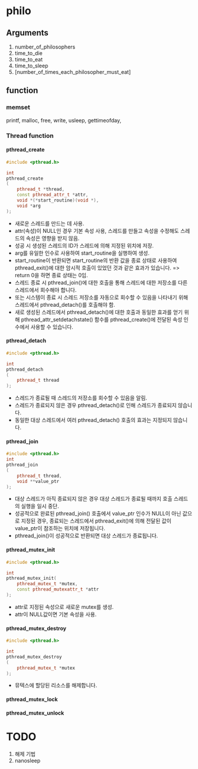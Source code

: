 # philo

## Arguments 
1. number_of_philosophers
2. time_to_die
3. time_to_eat
4. time_to_sleep
5. [number_of_times_each_philosopher_must_eat]


## function
### memset


printf, malloc, free, write, usleep, gettimeofday, 


### Thread function
#### pthread_create
```cpp
#include <pthread.h>

int
pthread_create
(
	pthread_t *thread, 
	const pthread_attr_t *attr,
	void *(*start_routine)(void *), 
	void *arg
);
```
- 새로운 스레드를 만드는 데 사용.
- attr(속성)이 NULL인 경우 기본 속성 사용, 스레드를 만들고 속성을 수정해도 스레드의 속성은 영향을 받지 않음.
- 성공 시 생성된 스레드의 ID가 스레드에 의해 지정된 위치에 저장.
- arg를 유일한 인수로 사용하여 start_routine을 실행하여 생성.
- start_routine이 반환되면 start_routine의 반환 값을 종료 상태로 사용하여 pthread_exit()에 대한 암시적 호출이 있었던 것과 같은 효과가 있습니다.
=> return 0을 하면 종료 상태는 0임.
- 스레드 종료 시 pthread_join()에 대한 호출을 통해 스레드에 대한 저장소를 다른 스레드에서 회수해야 합니다. 
- 또는 시스템이 종료 시 스레드 저장소를 자동으로 회수할 수 있음을 나타내기 위해 스레드에서 pthread_detach()를 호출해야 함.
- 새로 생성된 스레드에서 pthread_detach()에 대한 호출과 동일한 효과를 얻기 위해 pthread_attr_setdetachstate() 함수를 pthread_create()에 전달된 속성 인수에서 사용할 수 있습니다.

#### pthread_detach
```cpp
#include <pthread.h>

int
pthread_detach
(
	pthread_t thread
);
```
- 스레드가 종료될 때 스레드의 저장소를 회수할 수 있음을 알림.
- 스레드가 종료되지 않은 경우 pthread_detach()로 인해 스레드가 종료되지 않습니다.
- 동일한 대상 스레드에서 여러 pthread_detach() 호출의 효과는 지정되지 않습니다.

#### pthread_join
```cpp
#include <pthread.h>
int
pthread_join
(
	pthread_t thread, 
	void **value_ptr
);
```

- 대상 스레드가 아직 종료되지 않은 경우 대상 스레드가 종료될 때까지 호출 스레드의 실행을 일시 중단.
- 성공적으로 완료된 pthread_join() 호출에서 value_ptr 인수가 NULL이 아닌 값으로 지정된 경우, 종료되는 스레드에서 pthread_exit()에 의해 전달된 값이 value_ptr이 참조하는 위치에 저장됩니다.
- pthread_join()이 성공적으로 반환되면 대상 스레드가 종료됩니다.

#### pthread_mutex_init
```cpp
#include <pthread.h>

int
pthread_mutex_init(
	pthread_mutex_t *mutex, 
	const pthread_mutexattr_t *attr
);
```
- attr로 지정된 속성으로 새로운 mutex를 생성.
- attr이 NULL값이면 기본 속성을 사용. 

#### pthread_mutex_destroy
```cpp
#include <pthread.h>

int
pthread_mutex_destroy
(
	pthread_mutex_t *mutex
);
```
- 뮤텍스에 할당된 리소스를 해제합니다.

#### pthread_mutex_lock
#### pthread_mutex_unlock

# TODO
1. 해제 기법
2. nanosleep 